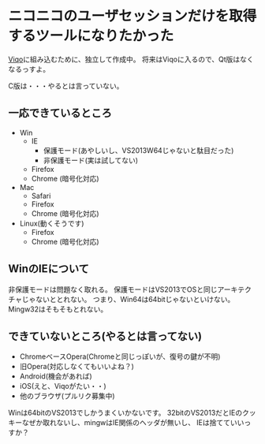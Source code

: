# ニコニコのユーザセッションだけを取得するツールになりたかった

[Viqo](https://github.com/diginatu/Viqo)に組み込むために、独立して作成中。
将来はViqoに入るので、Qt版はなくなるっすよ。

C版は・・・やるとは言っていない。

## 一応できているところ
* Win
    * IE
        * 保護モード(あやしいし、VS2013W64じゃないと駄目だった)
        * 非保護モード(実は試してない)
    * Firefox
    * Chrome (暗号化対応)
* Mac
    * Safari
    * Firefox
    * Chrome (暗号化対応)
* Linux(動くそうです)
    * Firefox
    * Chrome (暗号化対応)

## WinのIEについて
非保護モードは問題なく取れる。
保護モードはVS2013でOSと同じアーキテクチャじゃないととれない。
つまり、Win64は64bitじゃないといけない。
Mingw32はそもそもとれない。


## できていないところ(やるとは言ってない)
* ChromeベースOpera(Chromeと同じっぽいが、復号の鍵が不明)
* 旧Opera(対応しなくてもいいよね？)
* Android(機会があれば)
* iOS(えと、Viqoがたい・・)
* 他のブラウザ(プルリク募集中)

Winは64bitのVS2013でしかうまくいかないです。
32bitのVS2013だとIEのクッキーなぜか取れないし、mingwはIE関係のヘッダが無いし、
IEは捨てていいっすか？
